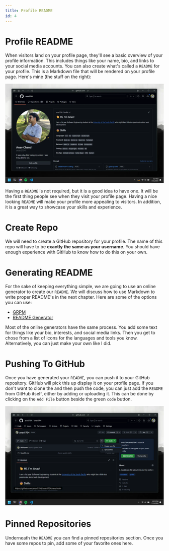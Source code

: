 ```yaml
---
title: Profile README
id: 4
---
```


# Profile README

When visitors land on your profile page, they'll see a basic overview of your profile information. This includes things like your name, bio, and links to your social media accounts. You can also create what's called a `README` for your profile. This is a Markdown file that will be rendered on your profile page. Here's mine (the stuff on the right):

![GitHub Overview Tab](./images/github-overview-tab.webp)

Having a `README` is not required, but it is a good idea to have one. It will be the first thing people see when they visit your profile page. Having a nice looking `README` will make your profile more appealing to visitors. In addition, it is a great way to showcase your skills and experience.

# Create Repo

We will need to create a GitHub repository for your profile. The name of this repo will have to be **exactly the same as your username**. You should have enough experience with GitHub to know how to do this on your own.

# Generating README

For the sake of keeping everything simple, we are going to use an online generator to create our `README`. We will discuss how to use Markdown to write proper README's in the next chapter. Here are some of the options you can use:

-   [GRPM](https://gprm.itsvg.in/)
-   [README Generator](https://rahuldkjain.github.io/gh-profile-readme-generator/)

Most of the online generators have the same process. You add some text for things like your bio, interests, and social media links. Then you get to chose from a list of icons for the languages and tools you know. Alternatively, you can just make your own like I did.

# Pushing To GitHub

Once you have generated your `README`, you can push it to your GitHub repository. GitHub will pick this up display it on your profile page. If you don't want to clone the and then push the code, you can just add the `README` from GitHub itself, either by adding or uploading it. This can be done by clicking on the `Add File` button beside the green `code` button.

![Upload README](./images/upload-readme.webp)

# Pinned Repositories

Underneath the `README` you can find a pinned repositories section. Once you have some repos to pin, add some of your favorite ones here.

